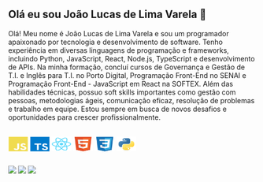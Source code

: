 ## Olá eu sou João Lucas de Lima Varela 👋
Olá! Meu nome é João Lucas de Lima Varela e sou um programador apaixonado por tecnologia e desenvolvimento de software. Tenho experiência em diversas linguagens de programação e frameworks, incluindo Python, JavaScript, React, Node.js, TypeScript e desenvolvimento de APIs. Na minha formação, concluí cursos de Governança e Gestão de T.I. e Inglês para T.I. no Porto Digital, Programação Front-End no SENAI e Programação Front-End - JavaScript em React na SOFTEX. Além das habilidades técnicas, possuo soft skills importantes como gestão com pessoas, metodologias ágeis, comunicação eficaz, resolução de problemas e trabalho em equipe. Estou sempre em busca de novos desafios e oportunidades para crescer profissionalmente.

<div style="display: inline_block"><br>
  <img align="center" alt="val-Js" height="30" width="40" src="https://raw.githubusercontent.com/devicons/devicon/master/icons/javascript/javascript-plain.svg">
  <img align="center" alt="val-Ts" height="30" width="40" src="https://raw.githubusercontent.com/devicons/devicon/master/icons/typescript/typescript-plain.svg">
  <img align="center" alt="val-React" height="30" width="40" src="https://raw.githubusercontent.com/devicons/devicon/master/icons/react/react-original.svg">
  <img align="center" alt="val-HTML" height="30" width="40" src="https://raw.githubusercontent.com/devicons/devicon/master/icons/html5/html5-original.svg">
  <img align="center" alt="val-CSS" height="30" width="40" src="https://raw.githubusercontent.com/devicons/devicon/master/icons/css3/css3-original.svg">
  <img align="center" alt="val-Python" height="30" width="40" src="https://raw.githubusercontent.com/devicons/devicon/master/icons/python/python-original.svg">
</div>

  ##
 
<div> 
  <a href="https://instagram.com/joao.varela_" target="_blank"><img src="https://img.shields.io/badge/-Instagram-%23E4405F?style=for-the-badge&logo=instagram&logoColor=white" target="_blank"></a>
  <a href = "mailto:joaovarela.1507@gmail.com"><img src="https://img.shields.io/badge/-Gmail-%23333?style=for-the-badge&logo=gmail&logoColor=white" target="_blank"></a>
  <a href="www.linkedin.com/in/joãolucasvarela" target="_blank"><img src="https://img.shields.io/badge/-LinkedIn-%230077B5?style=for-the-badge&logo=linkedin&logoColor=white" target="_blank"></a> 
  
</div>
